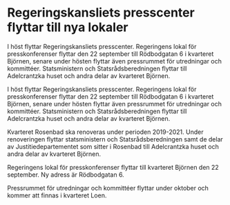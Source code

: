 # Regeringskansliets presscenter flyttar till nya lokaler

I höst flyttar Regeringskansliets presscenter. Regeringens lokal för presskonferenser flyttar den 22 september till Rödbodgatan 6 i kvarteret Björnen, senare under hösten flyttar även pressrummet för utredningar och kommittéer. Statsministern och Statsrådsberedningen flyttar till Adelcrantzka huset och andra delar av kvarteret Björnen.

I höst flyttar Regeringskansliets presscenter. Regeringens lokal för presskonferenser flyttar den 22 september till Rödbodgatan 6 i kvarteret Björnen, senare under hösten flyttar även pressrummet för utredningar och kommittéer. Statsministern och Statsrådsberedningen flyttar till Adelcrantzka huset och andra delar av kvarteret Björnen.

Kvarteret Rosenbad ska renoveras under perioden 2019-2021. Under renoveringen flyttar statsministern och Statsrådsberedningen samt de delar av Justitiedepartementet som sitter i Rosenbad till Adelcrantzka huset och andra delar av kvarteret Björnen.

Regeringens lokal för presskonferenser flyttar till kvarteret Björnen den 22 september. Ny adress är Rödbodgatan 6.

Pressrummet för utredningar och kommittéer flyttar under oktober och kommer att finnas i kvarteret Loen.
